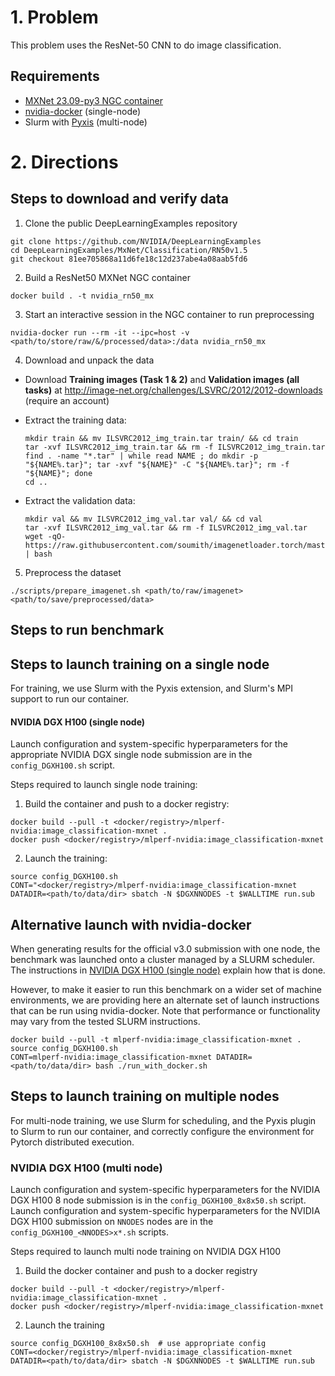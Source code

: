 # 1. Problem

This problem uses the ResNet-50 CNN to do image classification.

## Requirements
* [MXNet 23.09-py3 NGC container](https://ngc.nvidia.com/catalog/containers/nvidia:mxnet)
* [nvidia-docker](https://github.com/NVIDIA/nvidia-docker) (single-node)
* Slurm with [Pyxis](https://github.com/NVIDIA/pyxis) (multi-node)

# 2. Directions

## Steps to download and verify data

1. Clone the public DeepLearningExamples repository
```
git clone https://github.com/NVIDIA/DeepLearningExamples
cd DeepLearningExamples/MxNet/Classification/RN50v1.5
git checkout 81ee705868a11d6fe18c12d237abe4a08aab5fd6
```

2. Build a ResNet50 MXNet NGC container
```
docker build . -t nvidia_rn50_mx
```

3. Start an interactive session in the NGC container to run preprocessing
```
nvidia-docker run --rm -it --ipc=host -v <path/to/store/raw/&/processed/data>:/data nvidia_rn50_mx
```

4. Download and unpack the data
* Download **Training images (Task 1 &amp; 2)** and **Validation images (all tasks)** at http://image-net.org/challenges/LSVRC/2012/2012-downloads (require an account)
* Extract the training data:
    ```
    mkdir train && mv ILSVRC2012_img_train.tar train/ && cd train
    tar -xvf ILSVRC2012_img_train.tar && rm -f ILSVRC2012_img_train.tar
    find . -name "*.tar" | while read NAME ; do mkdir -p "${NAME%.tar}"; tar -xvf "${NAME}" -C "${NAME%.tar}"; rm -f "${NAME}"; done
    cd ..
    ```
    
* Extract the validation data:
    ```
    mkdir val && mv ILSVRC2012_img_val.tar val/ && cd val 
    tar -xvf ILSVRC2012_img_val.tar && rm -f ILSVRC2012_img_val.tar
    wget -qO- https://raw.githubusercontent.com/soumith/imagenetloader.torch/master/valprep.sh | bash
    ```

5. Preprocess the dataset
```
./scripts/prepare_imagenet.sh <path/to/raw/imagenet> <path/to/save/preprocessed/data>
```

## Steps to run benchmark

## Steps to launch training on a single node

For training, we use Slurm with the Pyxis extension, and Slurm's MPI support to
run our container.

#### NVIDIA DGX H100 (single node)

Launch configuration and system-specific hyperparameters for the appropriate
NVIDIA DGX single node submission are in the `config_DGXH100.sh` script.

Steps required to launch single node training:

1. Build the container and push to a docker registry:
```
docker build --pull -t <docker/registry>/mlperf-nvidia:image_classification-mxnet .
docker push <docker/registry>/mlperf-nvidia:image_classification-mxnet
```
2. Launch the training:

```
source config_DGXH100.sh
CONT="<docker/registry>/mlperf-nvidia:image_classification-mxnet DATADIR=<path/to/data/dir> sbatch -N $DGXNNODES -t $WALLTIME run.sub
```

## Alternative launch with nvidia-docker

When generating results for the official v3.0 submission with one node, the
benchmark was launched onto a cluster managed by a SLURM scheduler. The
instructions in [NVIDIA DGX H100 (single
node)](#nvidia-dgx-h100-single-node) explain how that is done.

However, to make it easier to run this benchmark on a wider set of machine
environments, we are providing here an alternate set of launch instructions
that can be run using nvidia-docker. Note that performance or functionality may
vary from the tested SLURM instructions.

```
docker build --pull -t mlperf-nvidia:image_classification-mxnet .
source config_DGXH100.sh
CONT=mlperf-nvidia:image_classification-mxnet DATADIR=<path/to/data/dir> bash ./run_with_docker.sh
```

## Steps to launch training on multiple nodes

For multi-node training, we use Slurm for scheduling, and the Pyxis plugin to
Slurm to run our container, and correctly configure the environment for Pytorch
distributed execution.

### NVIDIA DGX H100 (multi node)

Launch configuration and system-specific hyperparameters for the NVIDIA DGX
H100 8 node submission is in the `config_DGXH100_8x8x50.sh` script.
Launch configuration and system-specific hyperparameters for the NVIDIA DGX
H100 submission on `NNODES` nodes are in the `config_DGXH100_<NNODES>x*.sh` scripts.

Steps required to launch multi node training on NVIDIA DGX H100

1. Build the docker container and push to a docker registry
```
docker build --pull -t <docker/registry>/mlperf-nvidia:image_classification-mxnet .
docker push <docker/registry>/mlperf-nvidia:image_classification-mxnet
```

2. Launch the training
```
source config_DGXH100_8x8x50.sh  # use appropriate config
CONT=<docker/registry>/mlperf-nvidia:image_classification-mxnet DATADIR=<path/to/data/dir> sbatch -N $DGXNNODES -t $WALLTIME run.sub
```
